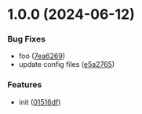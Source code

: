 # 1.0.0 (2024-06-12)


### Bug Fixes

* foo ([7ea6269](https://github.com/dword-design/vite-plugin-vue-babel/commit/7ea626945a3e902fe99730c9f7e78cd12e246016))
* update config files ([e5a2765](https://github.com/dword-design/vite-plugin-vue-babel/commit/e5a2765d839b6f4e473bea2b2ec7964ed91776d2))


### Features

* init ([01516df](https://github.com/dword-design/vite-plugin-vue-babel/commit/01516dffe9e10f7a1963cb4c6d63af8ed8e5a334))

